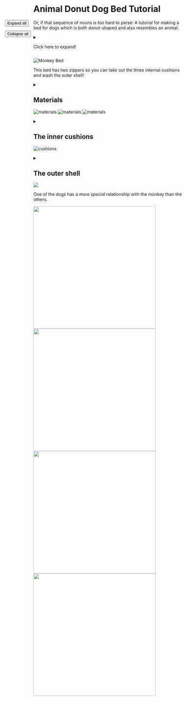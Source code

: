 # Animal Donut Dog Bed Tutorial

<div style="position: fixed;transform: translateX(-110%);">
<button onclick="for(d of document.getElementsByTagName('details')) {d.setAttribute('open', '')}" style="display: block;">Expand all</button>
  
<button onclick="for(d of document.getElementsByTagName('details')) {d.removeAttribute('open')}">Collapse all</button>
</div>


Or, if that sequence of nouns is too hard to parse: A tutorial for making a bed for dogs which is both donut-shaped and also resembles an animal.

<details markdown="1">
<summary markdown="1">

Click here to expand!
  
</summary>

I organized this tutorial in a hierarchical way, so you can get an overview before digging in, and so it's easier to skip parts that are irrelevant to you.

Whenever you see one of these boxes with a triangle at the top, you can (and probably should) click to expand the contents. Click again to collapse it.

<img src="assets/images/clickme.png" width="400"/>

You can also click on any image to enlarge it, and click again to shrink it back to its normal state.

If you find any problems or have questions, feel free to [file an issue](https://github.com/yanamal/dog-bed/issues), since this is hosted on GitHub! Or let me know in some other way.

</details>

![Monkey Bed](assets/images/finished/PXL_20240219_054512474.jpg)

This bed has two zippers so you can take out the three internal cushions and wash the outer shell!


<details markdown="1">
<summary markdown="1">

## Materials

![materials](assets/images/materials/PXL_20240207_230657895.jpg)
![materials](assets/images/materials/PXL_20240209_174101749.jpg)
![materials](assets/images/materials/PXL_20240207_231021546.MP.jpg)

</summary>

<details markdown="1">
  <summary markdown="1">
    
  &#9312; About 3 yards of **lining fabric** - This fabric will be used inside the bed for the three removable cushions that contain all the stuffing.
  
  </summary>

  I use whatever inexpensive stretchy fabric I can find.
  
  I think using stretchy fabric here helps achieve the "overstuffed" look and feel for the bed. When the lining fabric stretches, the stuffing is then less constricted by it, and still has a chance to push directly against the outside of the bed. I'm pretty sure dogs like the "overstuffed" feel of the bed, too.

  I like it when the fabric has a woven-in or knitted-in striped or rectangular pattern, like the fabric I used in this case. It's a super helpful shortcut for measuring and cutting the right shape, since I can just cut along the stripe! Especially when I'm trying to cut out really big rectangular pieces in super stretchy fabric which is really hard to measure consistently as it stretches!
  
<details markdown="1">
<summary markdown="1">
  
  **Purchasing tips and ideas**
      
</summary>
    
  My newest favorite place for finding random cheap fabrics is Walmart's "Value Fabrics" aisle. It's basically an assortment of fabric remnants at different length and price tiers. Depending on the fabrics, you get cuts of 2 yards for $4, 4 yards for $6, and 3 yards for $8. 

  The lining fabric I used for this bed was 4 yards for $6!

  You can order these online, but of course you'll just get a random selection which may or may not be worthwhile. So I prefer to actually go into a Walmart and see what I can find!

  I've also ordered "poly interlock lining fabric" online from both Walmart and Amazon at around $7-$8 for 3 yards. It works well, but it's only stretchy in one direction (also known as 2-way stretch, because of course jargon is more fun when it's counter-intuitive). So you have to be strategic about which direction you cut it in, especially for the donut part (you want it to stretch widthwise, not lengthwise).
  
  </details>
  
</details>

<details markdown="1">
  <summary markdown="1">
    
  &#9313; About 3 yards of **fabric for the main bed surface**

  </summary>

  You can sometimes get away with 2 yards if you plan really carefully. I actually only had 2 yards of the fabric I used for this bed. I made it work but I had to do some creative tiling!
  
  I used a slightly-stretchy fabric for this particular dog bed, it's almost like a french terry but with two colors of yarn on the terry side (black and white). 
  
  After that experience, **I highly recommend using a non-stretchy fabric** for this part of the bed. Attaching the long separating zipper was a small nightmare, because the fabric really wanted to stretch out and get all wonky while I was sewing. I ended up applying liberal amounts of basting glue (in addition to the usual pins and fabric clips) before sewing.

  For other similar beds, I've used minky and/or fleece fabric. Actually, a lot of stuffed dog toys "minky swirl fabric" and I found that dogs really like that fabric on a dog bed, too.
<details markdown="1">
<summary markdown="1">
  
  **Purchasing tips and ideas**
      
</summary>
    
  The fabric for this bed actually also came from Walmart's Value Fabric aisle. I think it's really cool fabric, I wish I knew how to find it and buy more of it! But like I mentioned, I probably wouldn't want to make another dog bed out of it because it's a stretchy knit fabric.

  I think non-stretchy "minky" type polyester fabrics are the way to go, dogs seem to love them.

  You can get "Minky swirl/rosette fabric" from Joann and sometimes Michael's. I've bought it from Joanne for another dog bed project and it was quite nice, but I would probably only buy it there when it's on sale. I found [a pretty inexpensive option at Big Z Fabrics](https://bigzfabric.com/collections/minky-rose-rosette-floral-baby-soft-fabric-hug-z-reg) - it seems like the same stuff from their pictures and videos. They also have other interesting "Minky" options to explore.

  Walmart has some pre-cut options they call "Minky Dot Fleece", "Plush Coral Fleece", "Chevron Fleece" and other similar names. I often see specific colors on sale online, but they tend to be full-price in store (though full-price is still pretty reasonable). These usually come pre-cut to 1.5 yards, so you'd have to get two, but that's perfectly workable. Maybe you could even go for two colors and make a colorblocked bed! Some of the varieties do have some stretch to them, though, so watch out for that.

  Finally, you can try looking for inexpensive minky/fleece throw blankets and cut them up to use as fabric. I think this is only cost-effective if you shop around aggressively and look for sales, though. For reference, I bought two 60" by 80" cow print blankets for $15 each on Amazon (I'm going to use them to make a cow bed for my cow print puppy!). That's roughly equivalent to 4 yards of fabric, depending on the width of the fabric you'd buy otherwise.

</details>

</details>

<details markdown="1">
  <summary markdown="1">
    
  &#9314; About 1 yard of **non-slip fabric for bottom of the bed**
  
  </summary>

  You can probably also just use the same fabric as you're using for the main bed surface, if you don't need it to be super non-slip and you're not worried about it getting super dirty from the floor.
  
  What you actually need is a piece a little bigger than 36" by 24", so if you buy a yard (which is 36") you may have a lot or a little left over, depending on the width of the fabric.

  I was going to use the orange textured fabric for this at first, because I was out of "real" non-slip fabric. But then I ended up buying the gray non-woven fabric in the second picture and used that.
  
<details markdown="1">
<summary markdown="1">
  
  **Purchasing tips and ideas**
      
</summary>
    
Search for Non-slip and/or Grippy fabric.

It can be kind of expensive, and it's often quite narrow when you buy by the yard - make sure it's at least 24" wide!

Joann has "Cotton Grip Stop Wide Utility Fabric", but again, I would wait for it to be on sale.

I've also found cheaper grippy fabric on Walmart's online store (sold by third-party sellers and apparently shipped from China).

But for this project, I ended up using "Non-slip backing fabric for rugs". You can get it on Amazon for relatively cheap, if you shop around. It's a non-woven fabric and techincally you're not supposed to machine wash it, which would defeat the whole purpose of having removable cushions and a washable outer shell. But so far, it has survived at least one wash/dry cycle!

</details>

</details>

<details markdown="1">
  <summary markdown="1">

  &#9315; One really long **separating zipper** (around 100-110 inches long)
    
  </summary>

 This zipper will go around the bottom of the donut part. It has to be a separating zipper so it can unzip all the way and release the donut cushion.

  
<details markdown="1">
<summary markdown="1">
  
  **Purchasing tips and ideas**
      
</summary>
    
Search for "sleeping bag or tent separating zipper".

The best deal I found is by searching for "2 pcs separating tent zipper" on Walmart's online store. They are sold by a third-party seller (zipperstop). A nice bonus about these particular ones is that the slider is reversible, so I don't have to worry as much about accidentally sewing it on inside-out.

</details>

</details>

<details markdown="1">
  <summary markdown="1">

  &#9316; One **shorter zipper** - at least 24 inches long, and it doesn't have to be a separating zipper.
    
  </summary>

 This zipper will open up a separate compartment for the bottom cushion. It doesn't need to be a separating zipper because there are no donut complications. The zipper just opens up a hole and you take the cushion out through the hole.

<details markdown="1">
<summary markdown="1">
  
  **Purchasing tips and ideas**
      
</summary>
    
You can get **huge** packs of 24-inch zippers on Amazon for pretty cheap. Or at least you used to be able to a while ago. And I've been going through them very slowly ever since that one time I needed a zipper but ended up buying like a 25-pack.

</details>

</details>

<details markdown="1">
  <summary markdown="1">

  &#9317; At least 5 lbs of **fiber fill** (stuffing)
    
  </summary>

You can probably fit a lot more than 5 lbs of stuffing into these cushions, but 5 should be mostly enough. I think I used a little more for this particular bed.

<details markdown="1">
<summary markdown="1">
  
  **Purchasing tips and ideas**
      
</summary>

Don't bother trying to search for "stuffing" or even "polyfill" unless you want turkey recipes or javascript nonsense. I think "fiber fill" is the best search term.

I bought a 20-lb box of stuffing (Poly-fil brand) since I was pretty sure I was going to be making a few of these! That seemed the most cost effective.

Another time, I was able to buy something called "Buffalo Snow Neige" when it was on deep, deep sale at Joann. It was $4 for 24 oz (which is actually only a bit cheaper per lb than $57 for 20 lbs of poly-fil)

It seems like Buffalo Snow might often be on sale like that, except maybe at Christmas when people actually use it for its intended purpose?

</details>

</details>

<details markdown="1">
  <summary markdown="1">

  &#9318; (Optional?) A 36x24 piece of **high-density cushion foam**, 1 inch thick
    
  </summary>

This goes on the bottom of the bottom cushion, and then I put some of the fiber fill on top.

I'm not sure how much of a difference the foam really makes, but I've seen how flat and condensed the fiber fill in a donut bed can get without any foam under it, so I decided to be fancy and have both foam and fiber fill.

<details markdown="1">
<summary markdown="1">
  
  **Purchasing tips and ideas**
      
</summary>

It's consistently about $13 at Walmart and Joann; tends to be more expensive other places I found it (Michael's, Amazon)

It also doesn't seem to come in pieces much bigger than 24" by 36" (or I would make an even bigger dog bed!)

I think you do want high-density or "cushion" foam. Medium density would probably be even less noticeable and useful under all that stuffing.

</details>

</details>

<details markdown="1">
  <summary markdown="1">

  &#9319; (Highly optional) **A "helpful" puppy** who really wants to be involved (and other occasional dog friends)
    
  </summary>

One could argue that the puppy is not a *material*, per se. But he really really tried hard to integrate himself into the bed throughout the process.

One could also argue that a dog or puppy is not strictly optional, if you're making a dog bed. What's optional is how involved the dog is in the making process.

<details markdown="1">
<summary markdown="1">
  
  **Puppy acquisition tips and ideas**
      
</summary>


<img src="assets/images/PXL_20230121_001856376.PORTRAIT.jpg" alt="Digiorno" height="200"/>

So, what I did was:

1. Start "temporarily" fostering a mama dog and her four 1-week-old puppies
2. Keep fostering them all until the puppies were completely weaned and ready to be adopted
3. Adopt the puppy that was my adult dog's clear favorite, and name him Cow Boy (because he's a boy who is a cow, obviously)

If you don't want to do all that, you could also [adopt Cow Boy's mom](https://www.shelterluv.com/embed/animal/66058274), whom I'm still fostering after more than a year!

Or adopt any dog - shelters are overflowing with them!

</details>

</details>

<details markdown="1">
  <summary markdown="1">

  &#9320; (Not pictured) Additional odds and ends for the animal face - this really depends on what animal you are making and how you want to make it! 
  
  </summary>

For this bed, I ended up using some white fabric for the face and paws, scraps of black fabric for the eyes, and scraps of red fabric for the mouth.

I also used something that I'm pretty sure is called "3D mesh spacer fabric" inside the ear edges to keep the ears from being too floppy. I think it's similar to, but different from, "foam stabilizer" fabrics that people use to make fabric baskets and other things that need to hold their shape.
  
</details>

</details>


<details markdown="1">
<summary markdown="1">

## The inner cushions

![cushions](assets/images/cushions/PXL_20240210_165817127.jpg)

</summary>

<details markdown="1">
<summary markdown="1">

### Step 1. The bottom  

&nbsp;

<img src="assets/images/cushions/bottom/PXL_20240210_164951738.jpg" height="300"/>
<img src="assets/images/cushions/bottom/PXL_20240209_000144467.jpg" height="300"/>

</summary>

Unroll and flatten out your foam cushion. The helpful puppy may actually be helpful for this part!

<img src="assets/images/cushions/bottom/PXL_20240208_153047877.MP.jpg" height="300"/>

Round the corners to get approximately this shape:

<img src="assets/images/cushions/bottom/PXL_20240208_164512239.jpg" height="300"/>

I like to cut off one corner first, then use it to mark the other corners, both on the foam cushion and (later on) on the fabric that's going to go around it.

<img src="assets/images/cushions/bottom/PXL_20240208_164152155.jpg" height="300"/>

<details markdown="1">
<summary markdown="1">Nerdy details on how I got this particular corner shape   
</summary>

Because I was worried about conserving the main bed surface fabric, I wanted to ensure that the total perimeter of the cushion would be around 100". That way, the donut perimeter/length could also be 100", and I was pretty sure that I could make that work.

The perimeter of a 24" x 36" rectangle of foam is `(24+36)*2 = 120`. So I needed to lose a total of 20", or 5" per corner.

Let's consider a square, and a circle that's inscribed inside the square. Essentially, this circle is what would happen if we rounded the square's corners "all the way". 

If the square's side length is `L`, then its perimeter is `4*L`. The circle's perimeter (also known as circumference) is `π*L`, but we can approximate π to be 3 - it's close enough, considering the general imprecision of working with fabric.

So the perimeter of the circle is about 3/4 of the perimeter of the square. In other words, when we round corners "all the way down" using a roughly circular shape, we reduce the length by 1/4.

So if I need to reduce a corner by 5", the bit of the corner that I'm rounding should have a total length of 20". 

And then I can cut off a roughly circular shape, to make the reduced length of the curved circular bit roughly 15".

So I measured out a total of 20" along the corner, with 8" on the shorter side and 12" on the longer side.

<img src="assets/images/cushions/bottom/measuring/PXL_20240208_162421658.jpg" height="300"/>

You may notice that 8 is not equal to 12, so now it would be difficult to draw an actual (non-stretched-out) circle on that corner. Again, that kind of precision doesn't matter a whole lot when working with things that are squishy and stretchy and imprecise. We can just fudge the exact shape of the corner so it's the right length. But the math ensures that we are very close by the time we start fudging.

You can see that I got pretty close to 15" on the curved corner bit:

<img src="assets/images/cushions/bottom/measuring/PXL_20240208_163412978.jpg" height="300"/>

And the total perimeter also ended up quite close to the 100" I was going for:

<img src="assets/images/cushions/bottom/measuring/PXL_20240208_172009581.jpg" height="300"/>
  
</details>

Try not to let your puppy destroy your canonical foam corner until you're done making the bed. But if he does, you do have three back-ups!

<img src="assets/images/cushions/bottom/PXL_20240208_191343829.jpg" height="300"/>

Convince your puppy and his best friend to get off your lining fabric.

<img src="assets/images/cushions/bottom/PXL_20240208_173515523.jpg" height="300"/>

Cut out a piece of lining fabric that's 36" by 48" (so twice as wide as the cushion will be). Fold it in half, and use the foam corner that your puppy didn't destroy to mark and pin where you will sew the two halves together.

<details>
<summary> Shouldn't I make it a little bigger?</summary>

It might make sense to add an inch or two to the dimensions of this piece, to account for both the thickness of the foam and potential additional surface area that will come from the stuffing. However, I usually don't bother, especially when the fabric I'm working with is so stretchy.
  
</details>

<img src="assets/images/cushions/bottom/PXL_20240208_175923119.jpg" height="400"/>

Sew it together, leaving a gap that's big enough to insert the foam cushion through (probably bigger than the one I left). Then cut off the corners so they don't get in the way and make things lumpy

<img src="assets/images/cushions/bottom/PXL_20240208_234608792.MP.jpg" height="400"/>

Tip: If your puppy managed to leave a really stinky stain on the fabric piece before you even started sewing, now is a good time to give it a wash, before you start stuffing. Or you could go out of order and sew all the lining fabric pieces together before doing any stuffing, and wash them all together. Especially if you think that none of them will come out of the creation process particularly clean.

<img src="assets/images/cushions/bottom/PXL_20240208_171413445.jpg" height="400"/>
<img src="assets/images/cushions/bottom/PXL_20240208_171421029.jpg" height="400"/>

OK, now turn the fabric inside out through the gap, so the stitching is on the inside. Insert the foam cushion, and then stuff lots of stuffing on top of the foam.

<img src="assets/images/cushions/bottom/PXL_20240210_164852430.jpg" height="300"/>

Invite your canine testing team to test whether you've put in enough stuffing

<img src="assets/images/cushions/bottom/PXL_20240209_001626948.MP.jpg" height="170"/>
<img src="assets/images/cushions/bottom/PXL_20240209_002206297.MP.jpg" height="170"/>
<img src="assets/images/cushions/bottom/PXL_20240209_002134733.jpg" height="170"/>
<img src="assets/images/cushions/bottom/PXL_20240210_164918665.jpg" height="170"/>

At some point, when you're satisfied with the amount of stuffing, you should sew the cushion closed. I didn't actually do this to any of the cushions until the very end, though. That way I could adjust the stuffing as I tested the bed throughout the process.

</details>

<details markdown="1">
<summary markdown="1">
  
### Step 2. The donut

&nbsp;

<img src="assets/images/cushions/donut/PXL_20240210_170138858.jpg" height="300"/>
<img src="assets/images/cushions/donut/PXL_20240210_170140420.jpg" height="300"/>

</summary>

Cut out a piece of the lining fabric that's 24" wide and *about* 100-120 inches long. The actual length should be the same as the perimeter of your foam cushion, which will depend on how exactly you rounded the corners on the foam. 

<img src="assets/images/cushions/donut/PXL_20240208_182323281.jpg" height="400"/>

Pin and sew the two long sides together.

<img src="assets/images/cushions/donut/PXL_20240208_183142975.jpg" height="400"/>
<img src="assets/images/cushions/donut/PXL_20240208_185912340.jpg" height="400"/>

Now you have a really long tube. Pull one end of the tube through the tube toward the other end. 

<details>
<summary>
  But that doesn't look like a donut!
</summary>
  
This shape may seem weird, since this doesn't make the right kind of donut. However, it will become right once we turn it inside out after sewing. Or rather, we will turn it *right* side out so that all the seams are facing the inside. So yes, by the way, you should probably have been folding and sewing all that stuff with the right-sides facing each other. 

But also none of that matters a whole lot, since these cushions won't really be visible in day-to-day use.

</details>

<details>
<summary>
  Be careful not to twist it (maybe)
</summary>

It's pretty easy to accidentally twist the fabric a full turn while you're pulling it through if you're just lining up the seam with itself at the end. Though if you do accidentally twist it, it doesn't actually make a huge difference in the final shape of the bed. It just looks a bit weird if you look closely enough.

</details>

<img src="assets/images/cushions/donut/PXL_20240208_190040736.jpg" height="400"/>

Pin and sew the two ends together, leaving a small opening so we can turn it inside out and stuff it.

<img src="assets/images/cushions/donut/PXL_20240208_190245305.jpg" height="400"/>
<img src="assets/images/cushions/donut/PXL_20240208_191128975.MP.jpg" height="400"/>

Turn the whole thing inside out. Now it looks like a flat donut!

<img src="assets/images/cushions/donut/PXL_20240208_191213006.jpg" height="400"/>

Stuff the donut! I was glad that I left the hole open after stuffing this one, because I ended up putting it a lot more stuffing once I saw how it looks in the bed.

<img src="assets/images/cushions/donut/PXL_20240210_170124207.jpg" height="400"/>


</details>



<details markdown="1">
<summary markdown="1">
  
### Step 3. The head

&nbsp;

<img src="assets/images/cushions/head/PXL_20240214_033406781.jpg" height="300"/>
<img src="assets/images/cushions/head/PXL_20240208_235334811.jpg" height="300"/>

</summary>

The head shape works a lot like a baseball shape - two long pieces sewn together to make a sphere - but a bit simpler than an actual baseball shape.

First, cut out two pieces that are 36" long and 12" wide, with  both ends completely rounded into circles. (The circles will have a a radius of 6"/diameter of 12", i.e. the full width of the piece.)

<img src="assets/images/cushions/head/PXL_20240208_201914939.jpg" height="400"/>

Before trying to attach the two pieces together, I find it helpful to mark the four major points on each piece: the top/bottom ends of the circles, and the middle of each side.

To start putting the pieces together, put one piece on top of the other in a T-shape, with the "end" of one piece against the "middle" of the other.

<img src="assets/images/cushions/head/PXL_20240208_202017410.jpg" height="400"/>

Starting at that meeting point at the top of the T, go around and pin the two pieces together.

<img src="assets/images/cushions/head/PXL_20240208_202551154.jpg" height="300"/>

Pin all the way around and sew together (but leave some of the seam open so we can turn it inside out and stuff it!). It may actually be easier to pin and sew one quarter at a time, instead of trying to pin the whole sphere shape together at once.

<img src="assets/images/cushions/head/PXL_20240208_214007773.jpg" height="400"/>

Turn your deflated baseball dohickey inside out. Now you can stuff it to make a sphere! (but you may actually want to hold off on that until you make the face/snout part)

<img src="assets/images/cushions/head/PXL_20240208_235326257.jpg" height="300"/>

<details markdown="1">
<summary markdown="1">

#### The face

&nbsp;

<img src="assets/images/cushions/head/PXL_20240214_033406781.jpg" height="300"/>

</summary>

Now it's time to decide what kind of animal you're making, and what kind of face/snout it will need. The outer fabric I chose reminded me of a sock monkey, so I went with a monkey design for this one. I've also made a pig and a sheep before, and their snouts were pretty different.

In an actual sock monkey, the mouth is made from the heel of one of the socks. The heel has a relatively simple shape:

<img src="assets/images/cushions/head/PXL_20240211_194458379.jpg" height="300"/>

In particular, we can note that:

- The heel's width is half of the sock's entire perimeter (for us, that's 12" * 2 = 24")
- The height is about 1/4 of the width
- The sides are angled at about 45 degrees

So I drew out the appropriate shape on my lining fabric (the chalk was kind of faint, so I added dotted lines in the picture on top of the chalk outline):

<img src="assets/images/cushions/head/PXL_20240211_190655436.jpg" height="300"/>

However, since I'm not constrained by actually making my monkey out of a sock, I also rounded the diagonals before cutting it out and sewing it together:

<img src="assets/images/cushions/head/PXL_20240211_194127169.jpg" height="300"/>

I sketched out where the mouth will go on the head sphere:

<img src="assets/images/cushions/head/PXL_20240213_172545233.jpg" height="300"/>

<details markdown="1">
<summary  markdown="1"> Even more nerdy details on how exactly I decided where the mouth should go 
</summary>

First, I usually arrange the head "sphere" so that one of the baseball pieces ends up being the bottom and two sides, and the other piece is the top and front/back.

I decided that I want the bottom of the mouth to just touch the intersection between the two pieces; and also I wanted the height of the mouth (along the sphere) to be about 8.5 inches.

<img src="assets/images/cushions/head/face-height.jpg" height="300"/>

Why 8.5 inches? I'm glad you asked. The "height" of the mouth piece is 6" (1/4 of the width, based on the sock heel model). When the sock is on a foot, and the heel is actually making a 3-dimensional heel, it makes a 90 degree angle. Thus, the distance between the top and bottom edges of the heel piece is the hypotenuse of a right triangle, so it's 6" times the square root of 2, or about 8.5".

Now, recall that the width of our mouth is exactly half of the total perimeter of our sphere, by design. The simplest way to fit that on our sphere, given our other constraints, is to make the edges of the mouth be geodesic arcs (so like longitude on a globe, but not like latitude) that go from one "pole" to the other "pole", if we put the axis through the side of our sphere

<img src="assets/images/cushions/head/face-globe.jpg" height="400"/>

Note: my poles ended up being an inch or so lower than the centers of the circles which make up the rounded ends on the sides. This may or may not be counterintuitive, depending on what approximation we're using to treat our head shape as a sphere. In particular, consider the fact that if you actually drew out the four circles and/or drew the horizontal lines across where the rounded bits begin, they would be offset and would **not** line up perfectly.

<img src="assets/images/cushions/head/circles-offset.jpg" height="300"/>

</details>

Now I just needed to sew the mouth on. I kept the mouth as a separate "compartment" with its own stuffing. If I had cut out the part of the head that went "underneath" the mouth, and stuffed everything together, the head would just become one roughly-spherical blob again instead of having a well-defined "snout" attached to a well-defined head.

<img src="assets/images/cushions/head/PXL_20240214_033406781.jpg" height="300"/>

</details>


</details>

</details>


<details markdown="1">
<summary markdown="1">

## The outer shell

<img src="assets/images/shell/PXL_20240228_043041008.jpg"/>

</summary>

<details markdown="1">
<summary markdown="1">

### Step 1. The main bed surface and sides

<img src="assets/images/shell/surface-sides/PXL_20240210_045331325.jpg" height="300"/>
  
</summary>

First, we'll make the actual bed surface and the sides which will eventually turn into the donut. We'll also attach the bottom side of the long separating zipper.

Take out the fabric you're using for the main bed, and convince your dogs to get off of it so you can make their bed.

<img src="assets/images/shell/surface-sides/PXL_20240208_225110695.MP.jpg" height="400"/>

Cut out a piece of fabric that's the same dimensions as your bottom cushion (about 36" by 24 " with rounded corners). 

<details markdown="1">
<summary markdown="1"> Should I make the outer pieces slightly bigger?
</summary>
  
If you want, you could add a couple of inches to the overall dimensions to account for the fact that you've stuffed a lot of stuffing into the cushion. I sometimes measure the actual cushion to see how "fat" it's gotten both width-wise and length-wise. But in that case I still subtract an inch or two from each dimension, because I don't want the cushion to be loose in there; I actually want it to be somewhat squished and make the bed look and feel overstuffed.

In this case, I ended up adding a couple of inches to the width, because that's what I could fit into my plan for the 2 yards of fabric I had. So this piece is actually 26" by 36".

Interestingly, when I was cutting out the bottom (non-slip) piece, it ended up being more convenient to add a couple of inches to the length. So that piece was 24" by 38" - same perimeter as the top piece, but different shape. This does make the final shape of the bed a bit non-flat. Notably, the back and front of the bed tend to rise up a little bit. But it's not super critical and the couple of inches don't make a huge difference on this scale of things.

</details>

<img src="assets/images/shell/surface-sides/PXL_20240209_005208341.jpg" height="400"/>

Convince your dogs to get off your fabric **again**.

<img src="assets/images/shell/surface-sides/PXL_20240208_233948141.MP.jpg" height="300"/>

Cut out a looong rectangular piece the same shape as the fabric you used for the donut cushion (so 24" by somewhere between 100-120"). Or you can do what I did and cut out two pieces that add up to that length.

<img src="assets/images/shell/surface-sides/PXL_20240208_231355194.jpg" height="400"/>

Pin and sew the short sides together so it makes a large circle or tube (depending on your perspective).

<img src="assets/images/shell/surface-sides/PXL_20240208_231905863.MP.jpg" height="400"/>
<img src="assets/images/shell/surface-sides/PXL_20240208_233125061.jpg" height="400"/>

Now we attach together the surface, the sides, and the long separating zipper. This is one of the tricky and potentially confusing parts.

<img src="assets/images/shell/surface-sides/PXL_20240209_024745818.jpg" height="300"/>

Pin one edge of the tube along the edge of the bed surface piece, with the "right" sides facing each other and the "wrong" sides facing out. The zipper then goes on top of the tube piece, along the edge. It goes on the wrong side of the tube, but the zipper should be **right** side up (with the zipper pull facing out). If you got a zipper with a reversible slider, that's one less thing to get wrong, since both sides of the zipper are the right side!

I usually pin the two fabric pieces together first, then go around and pin the zipper on top, removing the original pins as I put new ones in that hold together all 3 layers. If I'm using stretchy fabric, I also use a heck of a lot of basting glue when I'm pinning the zipper on.

I find that the best place for the end of the zipper is in the middle of one of the longer sides of the bed. That way it's out of the way of other stuff like paws, the bottom zipper, head, etc.

This is what the zipper ends will look like after you sew everything together:

<img src="assets/images/shell/surface-sides/PXL_20240210_045400038.jpg" height="400"/>
<img src="assets/images/shell/surface-sides/PXL_20240210_180018611.jpg" height="400"/>

Notice that the end with the zipper pull is right up against the edge, and the other end (with the separating part) slips behind it, a little bit higher on the tube fabric.

And here is what it'll look like once it's all sewn together:

<img src="assets/images/shell/surface-sides/PXL_20240210_045331325.jpg" height="300"/>


</details>

<details markdown="1">
<summary markdown="1">

### Step 2. The non-slip bottom

<img src="assets/images/shell/bottom/PXL_20240211_022705727.jpg" height="300"/>

</summary>

Now we can make the non-slip bottom. It actually gets sewn on right over the seam we just made in the previous step. So if you're really ambitious, you could try combining the two steps and sewing all 4 things together at once. I've never attempted this because I'm pretty sure I would immediately make a huge mess and everything would fall apart.

Cut out a piece of the non-slip fabric that's the same dimensions as your bed surface piece (so 36" by 24" or a bit bigger, with rounded corners).

<img src="assets/images/shell/bottom/PXL_20240210_172923366.MP.jpg" height="300"/>

Pin it to the bed we have so far so that **everything that should be on the outside is on the inside**: 

- the "right" side of the bed surface and the zipper should be facing up
- the sides/donut part of the bed are all tucked in inside
- the non-slip bottom piece should be with the non-slip part facing down.

This seems really weird, but we'll be turing it right-side out after we sew it on.

<img src="assets/images/shell/bottom/PXL_20240210_182529518.jpg" height="300"/>
<img src="assets/images/shell/bottom/PXL_20240210_182546770.jpg" height="300"/>

Sew it in place, **but leave one end open for the zipper**.

Then sew on the zipper in the usual way, with one side of the zipper attached to each of the pieces. Make sure that the zipper pull is facing inward. You may also want to make sure the zipper is partially unzipped before you finish sewing everything together, otherwise it'll be a real pain to unzip and turn everything right-side out.

<img src="assets/images/shell/bottom/PXL_20240211_020637151.MP.jpg" height="300"/>

It should look something like this when you're done:

<img src="assets/images/shell/bottom/PXL_20240211_022558732.jpg" height="400"/>

Explain to your puppy that it's not "too small", it's just not ready for use yet.

<img src="assets/images/shell/bottom/PXL_20240211_022528577.MP.jpg" height="400"/>

You can now turn it right-side out through the zipper you just attached. The bottom part of the bed is now ready to hold the bottom cushion!

<img src="assets/images/shell/bottom/PXL_20240211_022705727.jpg" height="300"/>
<img src="assets/images/shell/bottom/PXL_20240211_023001193.MP.jpg" height="300"/>

You can even try draping the side fabric over the donut cushion to get the approximate bed shape. Your puppy should now be slighyly less concerned.

<img src="assets/images/shell/bottom/PXL_20240211_023305466.MP.jpg" height="250"/>
<img src="assets/images/shell/bottom/PXL_20240211_023423740.jpg" height="250"/>
<img src="assets/images/shell/bottom/PXL_20240211_023631556.jpg" height="250"/>


</details>


<details markdown="1">
<summary markdown="1">

### Step 3. The paws and top half of the long zipper

<img src="assets/images/shell/paws-top/PXL_20240215_051055581.MP.jpg" height="300"/>

</summary>

Now we'll attach the other half of the long separating zipper to the top edge of the side tube. When the zipper is closed, this will make the donut shape. Also, the little paws get sewn on at the same time under the zipper.

We'll start by making the paws. They are basically just a rectanlge shape that's rounded at the top. You cut out two of these paw shapes (separately or "stuck together" side by side like I did), sew them together, and put a tiny bit of stuffing in. As you can see below, I actually made my paws out of two different pieces, so they would have white tips like a sock monkey is supposed to.

<img src="assets/images/shell/paws-top/PXL_20240214_185814138.jpg" height="300"/>
<img src="assets/images/shell/paws-top/PXL_20240214_221353006.jpg" height="300"/>

I made my paws about 4" wide and 6: long, but I think this is actually too small. They barely stick out from under the bed enough to actually be seen. (On the other hand, the dogs are less tempted to try to chew them off...) 

Now you can pin the zipper in place at the top edge of the tube, with a paw pinned in between the zipper and tube approximately where each of the bed corners is. My process is usually something like this:

1. Start with the zipper closed, and mark and/or pin the top of the tube to the zipper in 4-5 critical places: the start and end of the zipper, and somewhere around the middle of each side of the bed. 
2. Mark where the feet will go (in the middle of each of the rounded corners of the bed base), but don't bother trying to attach them yet
3. Unzip the zipper fully, and start pinning it in place properly. Don't forget the feet!

This is the proper orientation of the zipper (at least the way I do it) - note that the bed is upside-down here:

<img src="assets/images/shell/paws-top/PXL_20240228_043859921.MP.jpg" height="300"/>

Specifically, make sure that:

- The zipper gets sewn onto the "right" side of the tube
- Where the zipper overlaps itself, The separating end is closest to the edge, and the other end is tucked in under it
  - **This is the opposite of what we did on the other end** - in large part because on the other end, we were attaching it to the "wrong" side of the fabric so the final orientation is reversed

And here is what it will look like when you start zipping it together:

<img src="assets/images/shell/paws-top/PXL_20240228_043940686.jpg" height="300"/>

Alright! Now you're ready to put the cushions in and try it out!

I always put the bottom cushion in first, because it would be even more annoying to squeeze it in if other cushions were already in the way. 

<img src="assets/images/shell/paws-top/PXL_20240215_051055581.MP.jpg" height="300"/>

Then flip the bed upside-down, place the donut cushion roughly where it's supposed to go, and start zipping around it while stuffing it into place.

<img src="assets/images/shell/paws-top/PXL_20240215_051652757.jpg" height="400"/>

Now you can flip the bed right-side up (if you convince your puppy to get off for a second), take a breather, and start considering whether you really need to carry on with making the head.

<img src="assets/images/shell/paws-top/PXL_20240215_051852968.jpg" height="400"/>

I mean, the bed is ready and usable. The puppy and [his mom](https://www.shelterluv.com/embed/animal/66058274) seem to really be enjoying it as-is.

<img src="assets/images/shell/paws-top/PXL_20240215_073224310.MP.jpg" height="300"/>
<img src="assets/images/shell/paws-top/PXL_20240215_073316206.MP.jpg" height="300"/>

The paws don't make a lot of sense without the head, but the dogs can help fix that.

<img src="assets/images/shell/paws-top/PXL_20240215_073531469.MP.jpg" height="300"/>

</details>

<details markdown="1">
<summary markdown="1">

### Step 4. The head

<img src="assets/images/shell/head/PXL_20240219_054512474.jpg" height="300"/>

</summary>

OK, let's finish this!

First, cut out **one** "half-baseball" shape that is the same as the two "half-baseball" shapes we used to make the head cushion. This piece will make up the bottom and sides of the head. In addition, you will need another piece that's the same width (12") but much shorter. This piece  will go from the top of the head down to the face, and stop at the snout/mouth. The exact length and shape will depend on your snout shape and also how much fabric you have left to play with. I believe mine ended up being about 12" long, with a very subtly concave curve where it meets the snout.

<img src="assets/images/shell/head/PXL_20240215_180030879.jpg" height="300"/>

This is how these two pieces should go together, and where they will end up on the head:

<img src="assets/images/shell/head/PXL_20240215_183434344.MP.jpg" height="300"/>

Notice that for my case, the bottom/sides piece that I just made actually overlaps the monkey's mouth a bit. I sketched out approximately where the overlap is so that I can cut it out:

<img src="assets/images/shell/head/PXL_20240215_180212095.jpg" height="300"/>

Then I made the mouth (the exact same way that I did for the cushion), and sewed it on. I did end up rounding the corners of the mouth a bit when I actually cut the shape out, though:

<img src="assets/images/shell/head/PXL_20240219_033354212.jpg" height="300"/>

To complete the face, I added some eyes, a red mouth, and simple nostrils, all using a zig-zag stitch. Once again, I used a fair amount of basting glue to hold the patches in place while I sew, so they actually still lay flat by the time I'm done sewing.

<img src="assets/images/shell/head/PXL_20240215_223549350.jpg" height="300"/>

Tip: you do probably want to finish the face details before you start sewing the head onto the body.  It's much easier when you're just working with the head piece hanging off your sewing machine, not the whole freaking dog bed. It only took me 3 beds to (mostly) learn that.

Now we can start attaching the head!

Unzip the long separating zipper and take out the donut cushion. Then cut out a circle 14" in diameter (7" radius). It should be about 1" away from the "top" edge of the fabric, and positioned in the middle of one of the shorter sides of the bed. I prefer to use the side that *doesn't* have the short zipper on it. That way, the zipper ends up being on the "butt". I think that makes it easier to remove and replace the bottom cushion.

<details>
<summary> Why does this "neck hole" need to be so big?
</summary>

This hole needs to be big enough so that the whole entire head cushion can pop in and out through it without any problem. The 14" diameter makes it slightly smaller than the actual head diameter, so it will go in with just a little bit of squishing. You can certainly try a smaller hole, since the head is quite squishable. But it may make it more of a pain to take the bed apart for laundering and put it back together.
  
</details>

<img src="assets/images/shell/head/PXL_20240215_230123728.jpg" height="300"/>

Make sure to cut the circle out where I cut it, not where I originally marked it (on the wrong end of the tube). For some reason, I try to do that nearly every time. Usually I catch myself in time. If you get it wrong, you should be able to just kinda sew that circle back on, and then cut out the (intersecting) correct circle. But it's simpler to just not get it wrong.

Now, attach the rear-bottom edge of the head to the side of the circle that will end up on the bottom (so the side really close to the zipper)

- Make sure to line up the center of the head with the bottom of the circle
- Only attach and sew on the straight part of the head fabric; stop once the edge starts curving away into those rounded ends.
- This should cover roughly, but not exactly, half of the circle shape.

<img src="assets/images/shell/head/PXL_20240215_230556880.MP.jpg" height="300"/>

Once you've sewn the bottom of the head onto the body, the bed is just missing one more piece of fabric that will bring it all together

<img src="assets/images/shell/head/PXL_20240217_202359232.jpg" height="300"/>

For this piece, I prefer to actually measure the dimensions of the hole with all of the cushions in place, to get an accurate representation of how everything actually fits together. Then I make the remaining piece using those dimensions.

In this case, I basically only had one piece of fabric left that was 12" in one dimension, so I clipped it in place to make sure it was big enough, and *then* measured the resulting dimensions.

<img src="assets/images/shell/head/PXL_20240217_202649202.jpg" height="250"/>
<img src="assets/images/shell/head/PXL_20240217_202702947.jpg" height="250"/>
<img src="assets/images/shell/head/PXL_20240217_202717170.jpg" height="250"/>

As you can see, I got 21" in width, 7" from the top of the head to the neck crease, and 5" from the neck crease to the body.

Use the dimensions you get to make this mushroom-like shape:

<img src="assets/images/shell/head/PXL_20240218_011623642.jpg" height="300"/>

And this is how it should fit into the hole (but right-side up, obviously):

<img src="assets/images/shell/head/PXL_20240218_011747452.jpg" height="300"/>

Once that's in, the bed is basically done!

<img src="assets/images/shell/head/PXL_20240218_053633987.jpg" height="300"/>

... Oh, right, the monkey probably needs ears.

I kinda made the ears up as I went along. I only had a couple of scraps of fabric left. And I I wanted to make the ears so that the "wrong" side of the fabric would show up as the inside of the ears, since I thought it looked pretty good and was an appropriate color. 

Each ear started out as a long and narrow rectangle of the main bed fabric. I used this "3D mesh spacer fabric" I had to reinforce the edges and keep them from drooping too much. I rolled up strips of this spacer fabric, and then rolled the main ear fabric around it and sewed it in. (Side note: in retrospect, this is probably the one place where hand-sewing things would have been way easier).

<img src="assets/images/shell/head/PXL_20240216_021350156.jpg" height="300"/>
<img src="assets/images/shell/head/PXL_20240216_015451366.MP.jpg" height="300"/>

Then I realized that I wanted the ears to be ears-shaped.  Like I said, I was making it up as I went. So I cut out roughly the right curve (making sure that the length of the curve matched the length of the edge tube that was left sticking out) and sewed that on.

<img src="assets/images/shell/head/PXL_20240218_054734925.jpg" height="300"/>
<img src="assets/images/shell/head/PXL_20240219_030733101.jpg" height="300"/>

Now I could attach the ears to the head. I marked and cut a slit in the head where I wanted the ears to go, and then sewed it back together with the ear in the middle of the slit. (look for the clips and pins in the image below to see where I did that)

<img src="assets/images/shell/head/PXL_20240219_033343379.MP.jpg" height="300"/>

And now it is finally done! Time to re-assemble the bed and test it out!

</details>

</details>

One of the dogs has a more *special* relationship with the monkey than the others.

<img src="assets/images/finished/PXL_20240222_182623548.jpg" height="400"/> <img src="assets/images/finished/PXL_20240221_035102470.MP.jpg" height="400"/> 
<img src="assets/images/finished/PXL_20240221_193116436.jpg" height="400"/> <img src="assets/images/finished/PXL_20240228_052943906.jpg" height="400"/>

  
<script>
  for(i of document.getElementsByTagName('img')) {
  i.addEventListener('click', function (e) {
    let enlarged_copy = e.target.cloneNode()
    enlarged_copy.setAttribute('style', 'width:100%;height:100%;')
    enlarged_copy.setAttribute('class', 'enlarged')
   
    
    e.target.style.display='none'
    e.target.after(enlarged_copy)
    
    
    enlarged_copy.addEventListener('click', function(e){
      let original_node = e.target.previousElementSibling
      original_node.style.removeProperty('display')
      e.target.remove()
    })
  })
}
</script>
